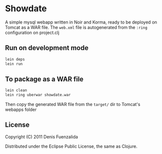 # Showdate

A simple mysql webapp written in Noir and Korma, ready to be deployed on Tomcat as a WAR file.
The `web.xml` file is autogenerated from the `:ring` configuration on project.clj

## Run on development mode

```bash
lein deps
lein run
```

## To package as a WAR file

```bash
lein clean
lein ring uberwar showdate.war
```

Then copy the generated WAR file from the `target/` dir to Tomcat's webapps folder

## License

Copyright (C) 2011 Denis Fuenzalida

Distributed under the Eclipse Public License, the same as Clojure.

